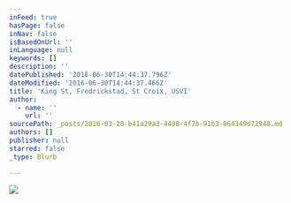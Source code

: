 ```yaml
---
inFeed: true
hasPage: false
inNav: false
isBasedOnUrl: ''
inLanguage: null
keywords: []
description: ''
datePublished: '2016-06-30T14:44:37.796Z'
dateModified: '2016-06-30T14:44:37.466Z'
title: 'King St, Fredrickstad, St Croix, USVI'
author:
  - name: ''
    url: ''
sourcePath: _posts/2016-03-20-b41a29a3-4498-4f7b-91b3-864349d72948.md
authors: []
publisher: null
starred: false
_type: Blurb

---
```

![](https://s3-us-west-2.amazonaws.com/the-grid-img/p/256ed9f7f1427b1604fa86b74c93761b575f3960.jpg)